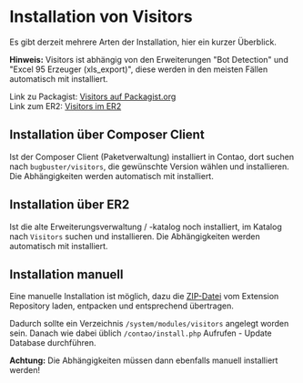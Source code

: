 # Installation von Visitors

Es gibt derzeit mehrere Arten der Installation, hier ein kurzer Überblick.

**Hinweis:** Visitors ist abhängig von den Erweiterungen "Bot Detection" und "Excel 95 Erzeuger (xls_export)", diese werden in den meisten Fällen automatisch mit installiert.

Link zu Packagist: [Visitors auf Packagist.org](https://packagist.org/packages/bugbuster/visitors)<br>
Link zum ER2: [Visitors im ER2](http://www.contao.org/erweiterungsliste/view/visitors.html)

## Installation über Composer Client

Ist der Composer Client (Paketverwaltung) installiert in Contao, dort suchen nach ```bugbuster/visitors```, die gewünschte Version wählen und installieren. Die Abhängigkeiten werden automatisch mit installiert.

## Installation über ER2

Ist die alte Erweiterungsverwaltung / -katalog noch installiert, im Katalog nach ```Visitors``` suchen und installieren. Die Abhängigkeiten werden automatisch mit installiert.

## Installation manuell

Eine manuelle Installation ist möglich, dazu die [ZIP-Datei](http://www.contao.org/erweiterungsliste/view/visitors.html) vom Extension Repository laden, entpacken und entsprechend übertragen.

Dadurch sollte ein Verzeichnis ```/system/modules/visitors``` angelegt worden sein.
Danach wie dabei üblich ```/contao/install.php``` Aufrufen - Update Database durchführen.

**Achtung:** Die Abhängigkeiten müssen dann ebenfalls manuell installiert werden!
